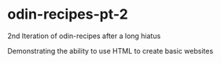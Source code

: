# odin-recipes-pt-2
2nd Iteration of odin-recipes after a long hiatus

Demonstrating the ability to use HTML to create basic websites